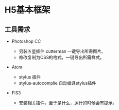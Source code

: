 # H5基本框架

##  工具需求

* Photoshop CC
    * 另装五星插件 cutterman 一键导出所需图片。
    * 修改复制为CSS的格式，一键导出所需样式。


* Atom
    * stylus 插件
    * stylus-autocomplie 自动编译stylus插件

    
* FIS3
    * 安装相关插件，至于是什么，运行的时候会有提示。
